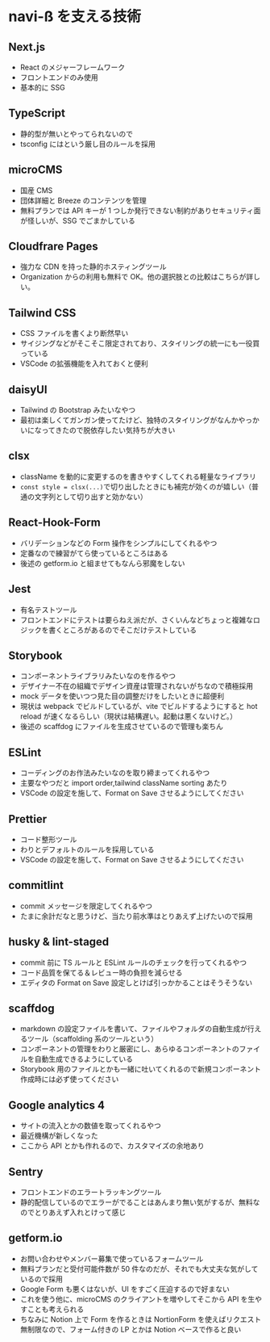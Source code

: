 # navi-ß を支える技術

## Next.js

- React のメジャーフレームワーク
- フロントエンドのみ使用
- 基本的に SSG

## TypeScript

- 静的型が無いとやってられないので
- tsconfig にはという厳し目のルールを採用

## microCMS

- 国産 CMS
- 団体詳細と Breeze のコンテンツを管理
- 無料プランでは API キーが 1 つしか発行できない制約がありセキュリティ面が怪しいが、SSG でごまかしている

## Cloudfrare Pages

- 強力な CDN を持った静的ホスティングツール
- Organization からの利用も無料で OK。他の選択肢との比較はこちらが詳しい。

## Tailwind CSS

- CSS ファイルを書くより断然早い
- サイジングなどがそこそこ限定されており、スタイリングの統一にも一役買っている
- VSCode の拡張機能を入れておくと便利

## daisyUI

- Tailwind の Bootstrap みたいなやつ
- 最初は楽しくてガンガン使ってたけど、独特のスタイリングがなんかやっかいになってきたので脱依存したい気持ちが大きい

## clsx

- className を動的に変更するのを書きやすくしてくれる軽量なライブラリ
- `const style = clsx(...)`で切り出したときにも補完が効くのが嬉しい（普通の文字列として切り出すと効かない）

## React-Hook-Form

- バリデーションなどの Form 操作をシンプルにしてくれるやつ
- 定番なので練習がてら使っているところはある
- 後述の getform.io と組ませてもなんら邪魔をしない

## Jest

- 有名テストツール
- フロントエンドにテストは要らねえ派だが、さくいんなどちょっと複雑なロジックを書くところがあるのでそこだけテストしている

## Storybook

- コンポーネントライブラリみたいなのを作るやつ
- デザイナー不在の組織でデザイン資産は管理されないがちなので積極採用
- mock データを使いつつ見た目の調整だけをしたいときに超便利
- 現状は webpack でビルドしているが、vite でビルドするようにすると hot reload が速くなるらしい（現状は結構遅い。起動は悪くないけど。）
- 後述の scaffdog にファイルを生成させているので管理も楽ちん

## ESLint

- コーディングのお作法みたいなのを取り締まってくれるやつ
- 主要なやつだと import order,tailwind className sorting あたり
- VSCode の設定を施して、Format on Save させるようにしてください

## Prettier

- コード整形ツール
- わりとデフォルトのルールを採用している
- VSCode の設定を施して、Format on Save させるようにしてください

## commitlint

- commit メッセージを限定してくれるやつ
- たまに余計だなと思うけど、当たり前水準はとりあえず上げたいので採用

## husky & lint-staged

- commit 前に TS ルールと ESLint ルールのチェックを行ってくれるやつ
- コード品質を保てる＆レビュー時の負担を減らせる
- エディタの Format on Save 設定しとけば引っかかることはそうそうない

## scaffdog

- markdown の設定ファイルを書いて、ファイルやフォルダの自動生成が行えるツール（scaffolding 系のツールという）
- コンポーネントの管理をわりと厳密にし、あらゆるコンポーネントのファイルを自動生成できるようにしている
- Storybook 用のファイルとかも一緒に吐いてくれるので新規コンポーネント作成時には必ず使ってください

## Google analytics 4

- サイトの流入とかの数値を取ってくれるやつ
- 最近機構が新しくなった
- ここから API とかも作れるので、カスタマイズの余地あり

## Sentry

- フロントエンドのエラートラッキングツール
- 静的配信しているのでエラーがでることはあんまり無い気がするが、無料なのでとりあえず入れとけって感じ

## getform.io

- お問い合わせやメンバー募集で使っているフォームツール
- 無料プランだと受付可能件数が 50 件なのだが、それでも大丈夫な気がしているので採用
- Google Form も悪くはないが、UI をすごく圧迫するので好まない
- これを使う他に、microCMS のクライアントを増やしてそこから API を生やすことも考えられる
- ちなみに Notion 上で Form を作るときは NortionForm を使えばリクエスト無制限なので、フォーム付きの LP とかは Notion ベースで作ると良い
